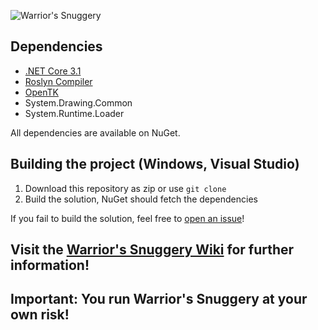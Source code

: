 ![Warrior's Snuggery](https://i.imgur.com/Is8gUOz.png)
## Dependencies
- [.NET Core 3.1](https://dotnet.microsoft.com/download/dotnet-core/3.1)
- [Roslyn Compiler](https://github.com/dotnet/roslyn)
- [OpenTK](https://github.com/opentk/opentk)
- System.Drawing.Common
- System.Runtime.Loader

All dependencies are available on NuGet.

## Building the project (Windows, Visual Studio)
1. Download this repository as zip or use `git clone`
2. Build the solution, NuGet should fetch the dependencies

If you fail to build the solution, feel free to [open an issue](https://github.com/abc013/WarriorsSnuggery/issues/new)!

## Visit the [Warrior's Snuggery Wiki](https://github.com/abc013/WarriorsSnuggery/wiki) for further information!
## Important: You run Warrior's Snuggery at your own risk!
